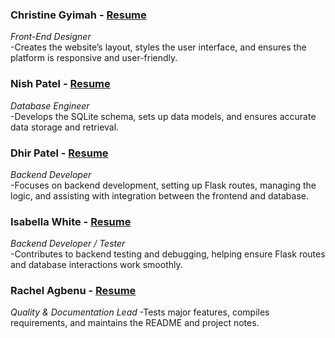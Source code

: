 ### **Christine Gyimah**  - [Resume](https://github.com/kalyd0s/swe-3313-fall-2025-team-04/blob/main/project-plan/resumes/Resume-ChristineGyimah.md)
*Front-End Designer*  
-Creates the website’s layout, styles the user interface, and ensures the platform is responsive and user-friendly.

### **Nish Patel** - [Resume](https://github.com/kalyd0s/swe-3313-fall-2025-team-04/blob/main/project-plan/resumes/Resume-NishPatel.md)
*Database Engineer*  
-Develops the SQLite schema, sets up data models, and ensures accurate data storage and retrieval.  

### **Dhir Patel** - [Resume](https://github.com/kalyd0s/swe-3313-fall-2025-team-04/blob/main/project-plan/resumes/Resume-DhirPatel.md)
*Backend Developer*  
-Focuses on backend development, setting up Flask routes, managing the logic, and assisting with integration between the frontend and database. 

### **Isabella White** - [Resume](https://github.com/kalyd0s/swe-3313-fall-2025-team-04/blob/main/project-plan/resumes/Resume-IsabellaWhite.md)
*Backend Developer / Tester*   
-Contributes to backend testing and debugging, helping ensure Flask routes and database interactions work smoothly. 

### **Rachel Agbenu** - [Resume](https://github.com/kalyd0s/swe-3313-fall-2025-team-04/blob/main/project-plan/resumes/Resume-RachelAgbenu.md)
*Quality & Documentation Lead* 
-Tests major features, compiles requirements, and maintains the README and project notes.  


